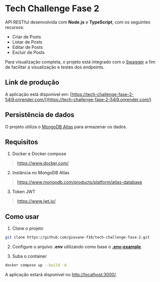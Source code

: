 # Tech Challenge Fase 2

API RESTful desenvolvida com **Node.js** e **TypeScript**, com os seguintes recursos:
- Criar de Posts
- Listar de Posts
- Editar de Posts
- Excluir de Posts

Para visualização completa, o projeto está integrado com o [Swagger](https://swagger.io/) a fim de facilitar a visualização e testes dos endpoints.

## Link de produção

A aplicação está disponível em:
[https://tech-challenge-fase-2-54i9.onrender.com/](https://tech-challenge-fase-2-54i9.onrender.com/)

## Persistência de dados
O projeto utiliza o [MongoDB Atlas](https://www.mongodb.com/products/platform/atlas-database) para armazenar os dados.


## Requisitos
1. Docker e Docker compose

> https://www.docker.com/

2. Instância no MongoDB Atlas

> https://www.mongodb.com/products/platform/atlas-database

3. Token JWT

> https://www.jwt.io/


## Como usar
1. Clone o projeto

```bash
git clone https://github.com/giovane-f16/tech-challenge-fase-2.git
```

2. Configure o arquivo **.env** utilizando como base o **[.env-example](./app/.env.example)**.

3. Suba o container

```bash
docker compose up --build -d
```
A aplicação estará disponível no [http://localhost:3000/](http://localhost:3000/).